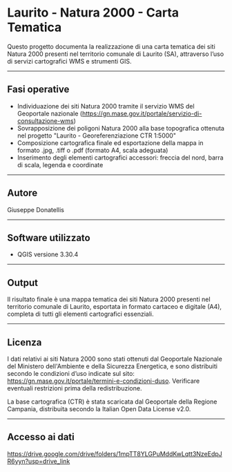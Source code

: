 # Laurito - Natura 2000 - Carta Tematica

Questo progetto documenta la realizzazione di una carta tematica dei siti Natura 2000 presenti nel territorio comunale di Laurito (SA), attraverso l’uso di servizi cartografici WMS e strumenti GIS.

---

## Fasi operative

- Individuazione dei siti Natura 2000 tramite il servizio WMS del Geoportale nazionale (https://gn.mase.gov.it/portale/servizio-di-consultazione-wms)
- Sovrapposizione dei poligoni Natura 2000 alla base topografica ottenuta nel progetto "Laurito - Georeferenziazione CTR 1:5000"
- Composizione cartografica finale ed esportazione della mappa in formato .jpg, .tiff o .pdf (formato A4, scala adeguata)
- Inserimento degli elementi cartografici accessori: freccia del nord, barra di scala, legenda e coordinate

---

## Autore
Giuseppe Donatellis

---

## Software utilizzato

- QGIS versione 3.30.4

---

## Output

Il risultato finale è una mappa tematica dei siti Natura 2000 presenti nel territorio comunale di Laurito, esportata in formato cartaceo e digitale (A4), completa di tutti gli elementi cartografici essenziali.

---

## Licenza

I dati relativi ai siti Natura 2000 sono stati ottenuti dal Geoportale Nazionale del Ministero dell'Ambiente e della Sicurezza Energetica, e sono distribuiti secondo le condizioni d’uso indicate sul sito: https://gn.mase.gov.it/portale/termini-e-condizioni-duso.
Verificare eventuali restrizioni prima della redistribuzione.

La base cartografica (CTR) è stata scaricata dal Geoportale della Regione Campania, distribuita secondo la Italian Open Data License v2.0.

---

## Accesso ai dati
https://drive.google.com/drive/folders/1mpTT8YLGPuMddKwLqtt3NzeEdpJR6yyn?usp=drive_link
